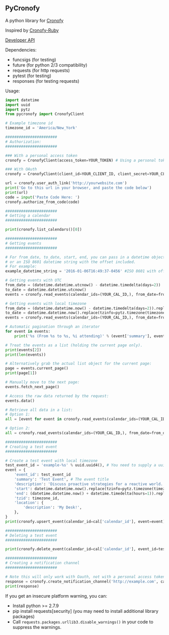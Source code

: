 ## PyCronofy ##

A python library for [Cronofy](http://www.cronofy.com)

Inspired by [Cronofy-Ruby](https://github.com/cronofy/cronofy-ruby)

[Developer API](http://www.cronofy.com/developers/api)

Dependencies:

* funcsigs (for testing)
* future (for python 2/3 compatibility)
* requests (for http requests)
* pytest (for testing)
* responses (for testing requests)

Usage:

```python
import datetime
import uuid
import pytz
from pycronofy import CronofyClient

# Example timezone id
timezone_id = 'America/New_York'

#######################
# Authorization:
#######################

### With a personal access token
cronofy = CronofyClient(access_token=YOUR_TOKEN) # Using a personal token for testing.

### With OAuth
cronofy = CronofyClient(client_id=YOUR_CLIENT_ID, client_secret=YOUR_CLIENT_SECRET)

url = cronofy.user_auth_link('http://yourwebsite.com')
print('Go to this url in your browser, and paste the code below')
print(url)
code = input('Paste Code Here: ')
cronofy.authorize_from_code(code)

#######################
# Getting a calendar
#######################

print(cronofy.list_calendars()[0])

#######################
# Getting events
#######################

# For from_date, to_date, start, end, you can pass in a datetime object
# or an ISO 8601 datetime string with the offset included.
# For example:
example_datetime_string = '2016-01-06T16:49:37-0456' #ISO 8601 with offset.

# Getting events with UTC
from_date = (datetime.datetime.utcnow() - datetime.timedelta(days=2))
to_date = datetime.datetime.utcnow()
events = cronofy.read_events(calendar_ids=(YOUR_CAL_ID,), from_date=from_date, to_date=to_date)

# Getting events with local timezone
from_date = (datetime.datetime.now() - datetime.timedelta(days=2)).replace(tzinfo=pytz.timezone(timezone_id))
to_date = datetime.datetime.now().replace(tzinfo=pytz.timezone(timezone_id))
events = cronofy.read_events(calendar_ids=(YOUR_CAL_ID,), from_date=from_date, to_date=to_date, tzid=timezone_id)

# Automatic pagination through an iterator
for event in events:
    print('%s (From %s to %s, %i attending)' % (event['summary'], event['start'], event['end'], len(event['attendees'])))

# Treat the events as a list (holding the current page only).
print(events[2])
print(len(events))

# Alternatively grab the actual list object for the current page:
page = events.current_page()
print(page[1])

# Manually move to the next page:
events.fetch_next_page()

# Access the raw data returned by the request:
events.data()

# Retrieve all data in a list:
# Option 1:
all = [event for event in cronofy.read_events(calendar_ids=(YOUR_CAL_ID,), from_date=from_date, to_date=to_date, tzid=timezone_id)]

# Option 2:
all = cronofy.read_events(calendar_ids=(YOUR_CAL_ID,), from_date=from_date, to_date=to_date, tzid=timezone_id).all()

#######################
# Creating a test event
#######################

# Create a test event with local timezone
test_event_id = 'example-%s' % uuid.uuid4(), # You need to supply a uuid, most likely from your system.
event = {
    'event_id': test_event_id
    'summary': 'Test Event', # The event title
    'description': 'Discuss proactive strategies for a reactive world.',
    'start': datetime.datetime.now().replace(tzinfo=pytz.timezone(timezone_id)),
    'end': (datetime.datetime.now() + datetime.timedelta(hours=1)).replace(tzinfo=pytz.timezone(timezone_id)),
    'tzid': timezone_id,
    'location': {
        'description': 'My Desk!',
    },
}
print(cronofy.upsert_event(calendar_id=cal['calendar_id'], event=event))

#######################
# Deleting a test event
#######################

print(cronofy.delete_event(calendar_id=cal['calendar_id'], event_id=test_event_id))

#######################
# Creating a notification channel
#######################

# Note this will only work with Oauth, not with a personal access token.
response = cronofy.create_notification_channel('http://example.com', calendar_ids=(cal['calendar_id'],))
print(response)
```

If you get an insecure platform warning, you can:

* Install python >= 2.7.9
* pip install requests\[security\] (you may need to install additional library packages)
* Call ``requests.packages.urllib3.disable_warnings()`` in your code to suppress the warnings.